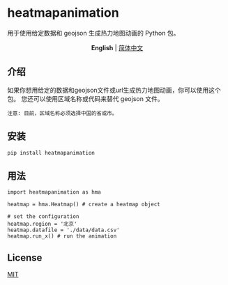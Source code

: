 # heatmapanimation

用于使用给定数据和 geojson 生成热力地图动画的 Python 包。

<p align='center'>
<b>English</b> | <a href="https://github.com/zhushaohz/heatmapanimation/master/blob/README.zh-CN.md">简体中文</a>
</p>

## 介绍

如果你想用给定的数据和geojson文件或url生成热力地图动画，你可以使用这个包。
您还可以使用区域名称或代码来替代 geojson 文件。

    注意: 目前，区域名称必须选择中国的省或市。
## 安装

    pip install heatmapanimation
## 用法

    import heatmapanimation as hma
    
    heatmap = hma.Heatmap() # create a heatmap object

    # set the configuration
    heatmap.region = '北京'
    heatmap.datafile = './data/data.csv'
    heatmap.run_x() # run the animation

## License

[MIT](https://github.com/zhushaohz/heatmapanimation/blob/master/LICENSE)
